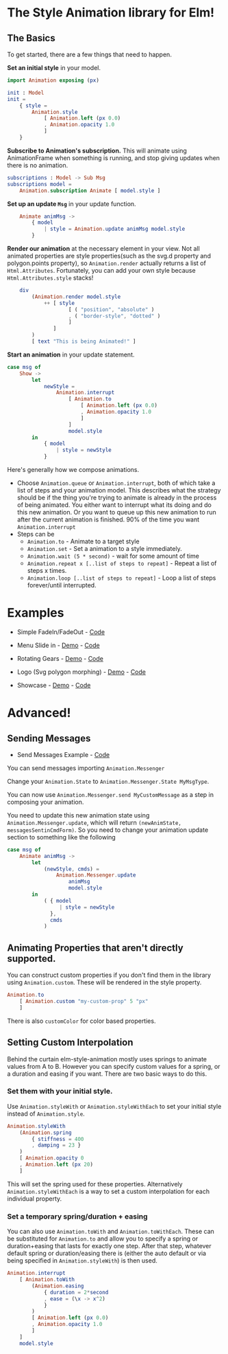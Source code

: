 # The Style Animation library for Elm!


## The Basics

To get started, there are a few things that need to happen.


__Set an initial style__ in your model.

```elm
import Animation exposing (px)

init : Model
init =
    { style = 
        Animation.style
            [ Animation.left (px 0.0)
            , Animation.opacity 1.0
            ]
    }
```

__Subscribe to Animation's subscription.__  This will animate using AnimationFrame when something is running, and stop giving updates when there is no animation. 
```elm
subscriptions : Model -> Sub Msg
subscriptions model =
    Animation.subscription Animate [ model.style ]

```


__Set up an update `Msg`__ in your update function.
```elm
    Animate animMsg ->
        { model
            | style = Animation.update animMsg model.style
        }
```


__Render our animation__ at the necessary element in your view.  Not all animated properties are style properties(such as the svg.d property and polygon.points property), so `Animation.render` actually returns a list of `Html.Attributes`.  Fortunately, you can add your own style because  `Html.Attributes.style` stacks!
```elm
    div
        (Animation.render model.style
            ++ [ style
                    [ ( "position", "absolute" )
                    , ( "border-style", "dotted" )
                    ]
               ]
        )
        [ text "This is being Animated!" ]
```


__Start an animation__ in your update statement.

```elm
case msg of
    Show ->
        let 
            newStyle = 
                Animation.interrupt
                    [ Animation.to 
                        [ Animation.left (px 0.0)
                        , Animation.opacity 1.0
                        ]
                    ]
                    model.style
        in
            { model
                | style = newStyle
            }
```

Here's generally how we compose animations.

 * Choose `Animation.queue` or `Animation.interrupt`, both of which take a list of steps and your animation model.  This describes what the strategy should be if the thing you're trying to animate is already in the process of being animated.  You either want to interrupt what its doing and do this new animation.  Or you want to queue up this new animation to run after the current animation is finished.  90% of the time you want `Animation.interrupt`
 * Steps can be
    * `Animation.to` - Animate to a target style
    * `Animation.set` - Set a animation to a style immediately.
    * `Animation.wait (5 * second)` - wait for some amount of time
    * `Animation.repeat x [..list of steps to repeat]` - Repeat a list of steps x times.
    * `Animation.loop [..list of steps to repeat]` - Loop a list of steps forever/until interrupted.


# Examples

 * Simple FadeIn/FadeOut - [Code](https://github.com/mdgriffith/elm-style-animation/blob/master/examples/SimpleFadeIn.elm)

 * Menu Slide in - [Demo](https://mdgriffith.github.io/elm-style-animation/3.0.0/FlowerMenu/) - [Code](https://github.com/mdgriffith/elm-animation-flower-menu)

 * Rotating Gears - [Demo](https://mdgriffith.github.io/elm-style-animation/3.0.0/Gears.html) - [Code](https://github.com/mdgriffith/elm-style-animation/blob/master/examples/Gears.elm)

 * Logo (Svg polygon morphing) - [Demo](https://mdgriffith.github.io/elm-style-animation/3.0.0/Logo.html) - [Code](https://github.com/mdgriffith/elm-style-animation/blob/master/examples/Logo.elm)
 * Showcase - [Demo](https://mdgriffith.github.io/elm-style-animation/3.0.0/Showcase.html) - [Code](https://github.com/mdgriffith/elm-style-animation/blob/master/examples/Showcase.elm)

# Advanced!

## Sending Messages

 * Send Messages Example - [Code](https://github.com/mdgriffith/elm-style-animation/blob/master/examples/SimpleSendMsg.elm)

You can send messages importing `Animation.Messenger`

Change your `Animation.State` to `Animation.Messenger.State MyMsgType`.

You can now use `Animation.Messenger.send MyCustomMessage` as a step in composing your animation.

You need to update this new animation state using `Animation.Messenger.update`, which will return `(newAnimState, messagesSentinCmdForm)`.  So you need to change your animation update section to something like the following


```elm
case msg of
    Animate animMsg ->
        let
            (newStyle, cmds) =
                Animation.Messenger.update
                    animMsg
                    model.style
        in
            ( { model
                 | style = newStyle
              },
              cmds
            )
```

## Animating Properties that aren't directly supported.

You can construct custom properties if you don't find them in the library using `Animation.custom`.  These will be rendered in the style property.

```elm
Animation.to
    [ Animation.custom "my-custom-prop" 5 "px"
    ]

```

There is also `customColor` for color based properties.



## Setting Custom Interpolation

Behind the curtain elm-style-animation mostly uses springs to animate values from A to B.  However you can specify custom values for a spring, or a duration and easing if you want. There are two basic ways to do this.


### Set them with your initial style.

Use `Animation.styleWith` or `Animation.styleWithEach` to set your initial style instead of `Animation.style`.  

```elm
Animation.styleWith
    (Animation.spring
        { stiffness = 400
        , damping = 23 }
    )
    [ Animation.opacity 0
    , Animation.left (px 20)
    ]
```

This will set the spring used for these properties.  Alternatively `Animation.styleWithEach` is a way to set a custom interpolation for each individual property.


### Set a temporary spring/duration + easing

You can also use `Animation.toWith` and `Animation.toWithEach`.  These can be substituted for `Animation.to` and allow you to specify a spring or duration+easing that lasts for exactly one step.  After that step, whatever default spring or duration/easing there is (either the auto default or via being specified in `Animation.styleWith`) is then used.

```elm
Animation.interrupt
    [ Animation.toWith
        (Animation.easing
            { duration = 2*second
            , ease = (\x -> x^2)
            }
        ) 
        [ Animation.left (px 0.0)
        , Animation.opacity 1.0
        ]
    ]
    model.style
```
